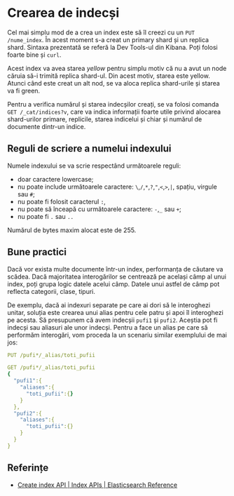 # Crearea de indecși

Cel mai simplu mod de a crea un index este să îl creezi cu un `PUT /nume_index`. În acest moment s-a creat un primary shard și un replica shard. Sintaxa prezentată se referă la Dev Tools-ul din Kibana. Poți folosi foarte bine și `curl`.

Acest index va avea starea *yellow* pentru simplu motiv că nu a avut un node căruia să-i trimită replica shard-ul. Din acest motiv, starea este yellow. Atunci când este creat un alt nod, se va aloca replica shard-urile și starea va fi green.

Pentru a verifica numărul și starea indecșilor creați, se va folosi comanda `GET /_cat/indices?v`, care va indica informații foarte utile privind alocarea shard-urilor primare, replicile, starea indicelui și chiar și numărul de documente dintr-un indice.

## Reguli de scriere a numelui indexului

Numele indexului se va scrie respectând următoarele reguli:

- doar caractere lowercase;
- nu poate include următoarele caractere: `\`,`/`,`*`,`?`,`"`,`<`,`>`,`|`, spațiu, virgule sau `#`;
- nu poate fi folosit caracterul `:`,
- nu poate să înceapă cu următoarele caractere: `-`,`_` sau `+`;
- nu poate fi `.` sau `..`

Numărul de bytes maxim alocat este de 255.

## Bune practici

Dacă vor exista multe documente într-un index, performanța de căutare va scădea. Dacă majoritatea interogărilor se centrează pe același câmp al unui index, poți grupa logic datele acelui câmp. Datele unui astfel de câmp pot reflecta categorii, clase, tipuri.

De exemplu, dacă ai indexuri separate pe care ai dori să le interoghezi unitar, soluția este crearea unui alias pentru cele patru și apoi îl interoghezi pe acesta. Să presupunem că avem indecșii `pufi1` și `pufi2`. Aceștia pot fi indecși sau aliasuri ale unor indecși. Pentru a face un alias pe care să performăm interogări, vom proceda la un scenariu similar exemplului de mai jos:

```yaml
PUT /pufi*/_alias/toti_pufii

GET /pufi*/_alias/toti_pufii
{
  "pufi1":{
    "aliases":{
      "toti_pufii":{}
    }
  },
  "pufi2":{
    "aliases":{
      "toti_pufii":{}
    }
  }
}
```

## Referințe

- [Create index API | Index APIs | Elasticsearch Reference](https://www.elastic.co/guide/en/elasticsearch/reference/current/indices-create-index.html)

